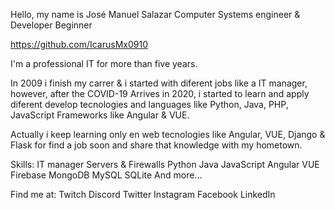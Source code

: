  Hello, my name is José Manuel Salazar
Computer Systems engineer & Developer Beginner

https://github.com/IcarusMx0910

I'm a professional IT for more than five years.

In 2009 i finish my carrer & i started with diferent jobs like a IT manager, however, after the COVID-19 Arrives in 2020, i started to learn and apply diferent
develop tecnologies and languages like Python, Java, PHP, JavaScript Frameworks like Angular & VUE.

Actually i keep learning only en web tecnologies like Angular, VUE, Django & Flask for find a job soon and share that knowledge with my hometown.

Skills:
IT manager Servers & Firewalls
Python Java JavaScript
Angular VUE
Firebase MongoDB MySQL SQLite
And more...

Find me at:
Twitch Discord
Twitter Instagram Facebook
LinkedIn

<!---
IcarusMx0910/IcarusMx0910 is a ✨ special ✨ repository because its `README.md` (this file) appears on your GitHub profile.
You can click the Preview link to take a look at your changes.
--->
